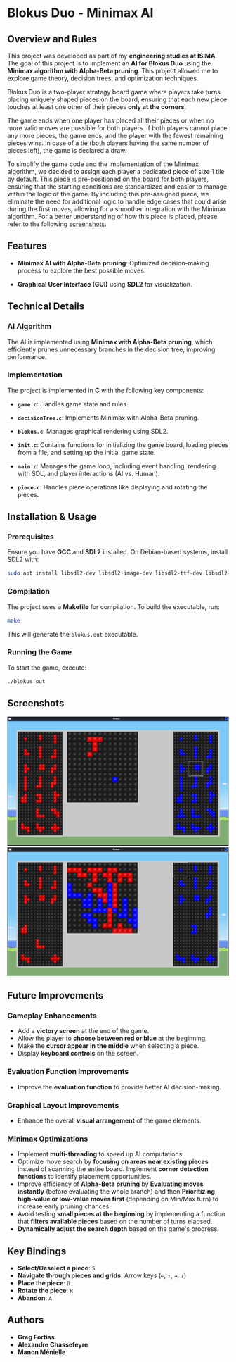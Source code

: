 # Blokus Duo - Minimax AI

## Overview and Rules

This project was developed as part of my **engineering studies at ISIMA**. The goal of this project is to implement an **AI for Blokus Duo** using the **Minimax algorithm with Alpha-Beta pruning**. This project allowed me to explore game theory, decision trees, and optimization techniques.

Blokus Duo is a two-player strategy board game where players take turns placing uniquely shaped pieces on the board, ensuring that each new piece touches at least one other of their pieces **only at the corners**.

The game ends when one player has placed all their pieces or when no more valid moves are possible for both players. If both players cannot place any more pieces, the game ends, and the player with the fewest remaining pieces wins. In case of a tie (both players having the same number of pieces left), the game is declared a draw.

To simplify the game code and the implementation of the Minimax algorithm, we decided to assign each player a dedicated piece of size 1 tile by default. This piece is pre-positioned on the board for both players, ensuring that the starting conditions are standardized and easier to manage within the logic of the game. By including this pre-assigned piece, we eliminate the need for additional logic to handle edge cases that could arise during the first moves, allowing for a smoother integration with the Minimax algorithm. For a better understanding of how this piece is placed, please refer to the following [screenshots](#screenshots).

## Features

-   **Minimax AI with Alpha-Beta pruning**: Optimized decision-making process to explore the best possible moves.
    
-   **Graphical User Interface (GUI)** using **SDL2** for visualization.
    

## Technical Details

### AI Algorithm

The AI is implemented using **Minimax with Alpha-Beta pruning**, which efficiently prunes unnecessary branches in the decision tree, improving performance.    

### Implementation

The project is implemented in **C** with the following key components:

-   **`game.c`**: Handles game state and rules.
    
-   **`decisionTree.c`**: Implements Minimax with Alpha-Beta pruning.
    
-   **`blokus.c`**: Manages graphical rendering using SDL2.
-  **`init.c`**: Contains functions for initializing the game board, loading pieces from a file, and setting up the initial game state.
    
-   **`main.c`**: Manages the game loop, including event handling, rendering with SDL, and player interactions (AI vs. Human).
    
-   **`piece.c`**: Handles piece operations like displaying and rotating the pieces.
    

## Installation & Usage

### Prerequisites

Ensure you have **GCC** and **SDL2** installed. On Debian-based systems, install SDL2 with:

```bash
sudo apt install libsdl2-dev libsdl2-image-dev libsdl2-ttf-dev libsdl2-gfx-dev

```

### Compilation

The project uses a **Makefile** for compilation. To build the executable, run:

```bash
make

```

This will generate the `blokus.out` executable.

### Running the Game

To start the game, execute:

```bash
./blokus.out

```

## Screenshots

![screenshot1](screenshots/screenshot_1.png)
![screenshot2](screenshots/screenshot_2.png)

## Future Improvements

### Gameplay Enhancements
- Add a **victory screen** at the end of the game.
- Allow the player to **choose between red or blue** at the beginning.
- Make the **cursor appear in the middle** when selecting a piece.
- Display **keyboard controls** on the screen.

### Evaluation Function Improvements
- Improve the **evaluation function** to provide better AI decision-making.

### Graphical Layout Improvements
- Enhance the overall **visual arrangement** of the game elements.

### Minimax Optimizations
- Implement **multi-threading** to speed up AI computations.
- Optimize move search by **focusing on areas near existing pieces** instead of scanning the entire board. Implement **corner detection functions** to identify placement opportunities.
-  Improve efficiency of **Alpha-Beta pruning** by **Evaluating moves instantly** (before evaluating the whole branch) and then **Prioritizing high-value or low-value moves first** (depending on Min/Max turn) to increase early pruning chances.
- Avoid testing **small pieces at the beginning** by implementing a function that **filters available pieces** based on the number of turns elapsed.
- **Dynamically adjust the search depth** based on the game's progress.

## Key Bindings

- **Select/Deselect a piece**: `S`
- **Navigate through pieces and grids**: Arrow keys (`←`, `↑`, `→`, `↓`)
- **Place the piece**: `D`
- **Rotate the piece**: `R`
- **Abandon**: `A`


## Authors

- **Greg Fortias**
- **Alexandre Chassefeyre**
- **Manon Ménielle**